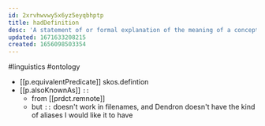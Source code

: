 ```yaml
---
id: 2xrvhwvwy5x6yz5eyqbhptp
title: hadDefinition
desc: 'A statement of or formal explanation of the meaning of a concept.'
updated: 1671633208215
created: 1656098503354
---
```


#linguistics #ontology 

- [[p.equivalentPredicate]] skos.defintion
- [[p.alsoKnownAs]] `::`
  - from [[prdct.remnote]]
  - but `::` doesn't work in filenames, and Dendron doesn't have the kind of aliases I would like it to have


